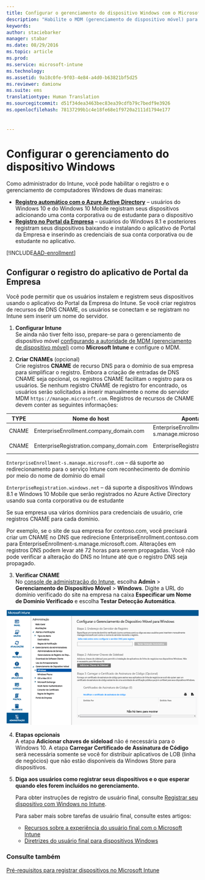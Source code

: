 ```yaml
---
title: Configurar o gerenciamento do dispositivo Windows com o Microsoft Intune | Microsoft Intune
description: "Habilite o MDM (gerenciamento de dispositivo móvel) para computadores Windows, incluindo dispositivos Windows 10 com o Microsoft Intune."
keywords: 
author: staciebarker
manager: stabar
ms.date: 08/29/2016
ms.topic: article
ms.prod: 
ms.service: microsoft-intune
ms.technology: 
ms.assetid: 9a18c0fe-9f03-4e84-a4d0-b63821bf5d25
ms.reviewer: damionw
ms.suite: ems
translationtype: Human Translation
ms.sourcegitcommit: d51f34dea3463bec83ea39cdfb79c7bedf9e3926
ms.openlocfilehash: 78137299b1c4e18fe68e1f9720a2111d1794e177


---
```


# <a name="set-up-windows-device-management"></a>Configurar o gerenciamento do dispositivo Windows

Como administrador do Intune, você pode habilitar o registro e o gerenciamento de computadores Windows de duas maneiras:

- **[Registro automático com o Azure Active Directory](#azure-active-directory-enrollment)** – usuários do Windows 10 e do Windows 10 Mobile registram seus dispositivos adicionando uma conta corporativa ou de estudante para o dispositivo
- **[Registro no Portal da Empresa](#company-portal-app-enrollment)** – usuários do Windows 8.1 e posteriores registram seus dispositivos baixando e instalando o aplicativo de Portal da Empresa e inserindo as credenciais de sua conta corporativa ou de estudante no aplicativo.

[!INCLUDE[AAD-enrollment](../includes/win10-automatic-enrollment-aad.md)]

## <a name="set-up-company-portal-app-enrollment"></a>Configurar o registro do aplicativo de Portal da Empresa
Você pode permitir que os usuários instalem e registrem seus dispositivos usando o aplicativo do Portal da Empresa do Intune. Se você criar registros de recursos de DNS CNAME, os usuários se conectam e se registram no Intune sem inserir um nome do servidor.

1. **Configurar Intune**<br>
Se ainda não tiver feito isso, prepare-se para o gerenciamento de dispositivo móvel [configurando a autoridade de MDM (gerenciamento de dispositivo móvel)](prerequisites-for-enrollment.md#set-mobile-device-management-authority) como **Microsoft Intune** e configure o MDM.

2. **Criar CNAMEs** (opcional)<br>Crie registros **CNAME** de recurso DNS para o domínio de sua empresa para simplificar o registro. Embora a criação de entradas de DNS CNAME seja opcional, os registros CNAME facilitam o registro para os usuários. Se nenhum registro CNAME de registro for encontrado, os usuários serão solicitados a inserir manualmente o nome do servidor MDM `https://manage.microsoft.com`. Registros de recursos de CNAME devem conter as seguintes informações:

  |TYPE|Nome do host|Aponta para|TTL|
  |--------|-------------|-------------|-------|
  |CNAME|EnterpriseEnrollment.company_domain.com|EnterpriseEnrollment-s.manage.microsoft.com |1 hora|
  |CNAME|EnterpriseRegistration.company_domain.com|EnterpriseRegistration.windows.net|1 hora|

  `EnterpriseEnrollment-s.manage.microsoft.com` – dá suporte ao redirecionamento para o serviço Intune com reconhecimento de domínio por meio do nome de domínio do email

  `EnterpriseRegistration.windows.net` – dá suporte a dispositivos Windows 8.1 e Windows 10 Mobile que serão registrados no Azure Active Directory usando sua conta corporativa ou de estudante

  Se sua empresa usa vários domínios para credenciais de usuário, crie registros CNAME para cada domínio.

  Por exemplo, se o site de sua empresa for contoso.com, você precisará criar um CNAME no DNS que redirecione EnterpriseEnrollment.contoso.com para EnterpriseEnrollment-s.manage.microsoft.com. Alterações em registros DNS podem levar até 72 horas para serem propagadas. Você não pode verificar a alteração do DNS no Intune até que o registro DNS seja propagado.

3.  **Verificar CNAME**<br>No [console de administração do Intune](http://manage.microsoft.com), escolha **Admin** &gt; **Gerenciamento de Dispositivo Móvel** &gt; **Windows**. Digite a URL do domínio verificado do site na empresa na caixa **Especificar um Nome de Domínio Verificado** e escolha **Testar Detecção Automática**.

  ![Caixa de diálogo de gerenciamento de dispositivo do Windows](../media/enroll-intune-winenr.png)

4.  **Etapas opcionais**<br>A etapa **Adicionar chaves de sideload** não é necessária para o Windows 10. A etapa **Carregar Certificado de Assinatura de Código** será necessária somente se você for distribuir aplicativos de LOB (linha de negócios) que não estão disponíveis da Windows Store para dispositivos.

6.  **Diga aos usuários como registrar seus dispositivos e o que esperar quando eles forem incluídos no gerenciamento.**

    Para obter instruções de registro de usuário final, consulte [Registrar seu dispositivo com Windows no Intune](../enduser/enroll-your-device-in-intune-windows.md).

    Para saber mais sobre tarefas de usuário final, consulte estes artigos:
      - [Recursos sobre a experiência do usuário final com o Microsoft Intune](what-to-tell-your-end-users-about-using-microsoft-intune.md)
      - [Diretrizes do usuário final para dispositivos Windows](../enduser/using-your-windows-device-with-intune.md)

### <a name="see-also"></a>Consulte também
[Pré-requisitos para registrar dispositivos no Microsoft Intune](prerequisites-for-enrollment.md)



<!--HONumber=Nov16_HO2-->


